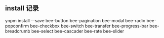 

## install 记录

ynpm install --save bee-button bee-pagination bee-modal bee-radio bee-popconfirm bee-checkbox bee-switch bee-transfer bee-progress-bar bee-breadcrumb bee-select bee-cascader bee-rate bee-slider